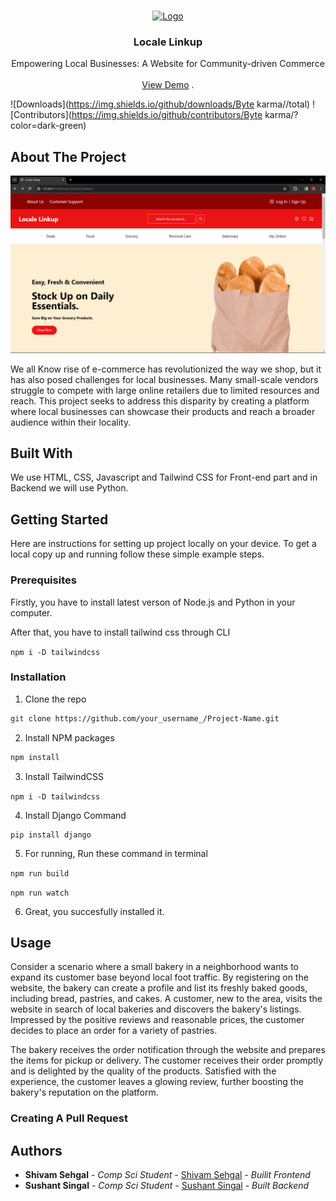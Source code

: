<br/>
<p align="center">
  <a href="https://github.com/Byte karma/">
    <img src="images/logo.png" alt="Logo" width="80" height="80">
  </a>

  <h3 align="center">Locale Linkup</h3>

  <p align="center">
    Empowering Local Businesses: A Website for Community-driven Commerce
    <br/>
    <br/>
    <a href="https://github.com/Byte karma/">View Demo</a>
    .
  </p>
</p>

![Downloads](https://img.shields.io/github/downloads/Byte karma//total) ![Contributors](https://img.shields.io/github/contributors/Byte karma/?color=dark-green) 

## About The Project

![Screen Shot](images/Screenshot(196).png)

We all Know rise of e-commerce has revolutionized the way we shop, but it has also posed challenges for local businesses. Many small-scale vendors struggle to compete with large online retailers due to limited resources and reach. This project seeks to address this disparity by creating a platform where local businesses can showcase their products and reach a broader audience within their locality.

## Built With

We use HTML, CSS, Javascript and Tailwind CSS for Front-end part and in Backend we will use Python.

## Getting Started

Here are instructions for setting up project locally on your device.
To get a local copy up and running follow these simple example steps.

### Prerequisites

Firstly, you have to install latest verson of Node.js and Python in your computer.

 After that, you have to install tailwind css through CLI

```npm i -D tailwindcss```



### Installation

1. Clone the repo

```sh
git clone https://github.com/your_username_/Project-Name.git
```

2. Install NPM packages

```sh
npm install
```

3. Install TailwindCSS

 ```npm i -D tailwindcss```


4. Install  Django Command

```
pip install django
```

5. For running, Run these command in terminal

```npm run build```

```npm run watch```

6. Great, you succesfully installed it. 

## Usage

Consider a scenario where a small bakery in a neighborhood wants to expand its customer base beyond local foot traffic. By registering on the website, the bakery can create a profile and list its freshly baked goods, including bread, pastries, and cakes. A customer, new to the area, visits the website in search of local bakeries and discovers the bakery's listings. Impressed by the positive reviews and reasonable prices, the customer decides to place an order for a variety of pastries.

The bakery receives the order notification through the website and prepares the items for pickup or delivery. The customer receives their order promptly and is delighted by the quality of the products. Satisfied with the experience, the customer leaves a glowing review, further boosting the bakery's reputation on the platform.



### Creating A Pull Request



## Authors

* **Shivam Sehgal** - *Comp Sci Student* - [Shivam Sehgal](https://github.com/Shivamsehgal01) - *Builit Frontend*
* **Sushant Singal** - *Comp Sci Student* - [Sushant Singal](https://github.com/Sushantsingal) - *Built Backend*


